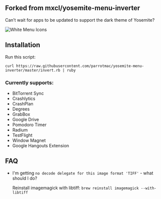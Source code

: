 ## Forked from mxcl/yosemite-menu-inverter

Can’t wait for apps to be updated to support the dark theme of Yosemite?

![White Menu Icons](http://methylblue.com/junk/yosinvert.png)

## Installation

Run this script:

    curl https://raw.githubusercontent.com/parrotmac/yosemite-menu-inverter/master/invert.rb | ruby

### Currently supports:

* BitTorrent Sync
* Crashlytics
* CrashPlan
* Degrees
* GrabBox
* Google Drive
* Pomodoro Timer
* Radium
* TestFlight
* Window Magnet
* Google Hangouts Extension

## FAQ

* I'm getting `no decode delegate for this image format 'TIFF'` - what should I do?

    Reinstall imagemagick with libtiff: `brew reinstall imagemagick --with-libtiff`

